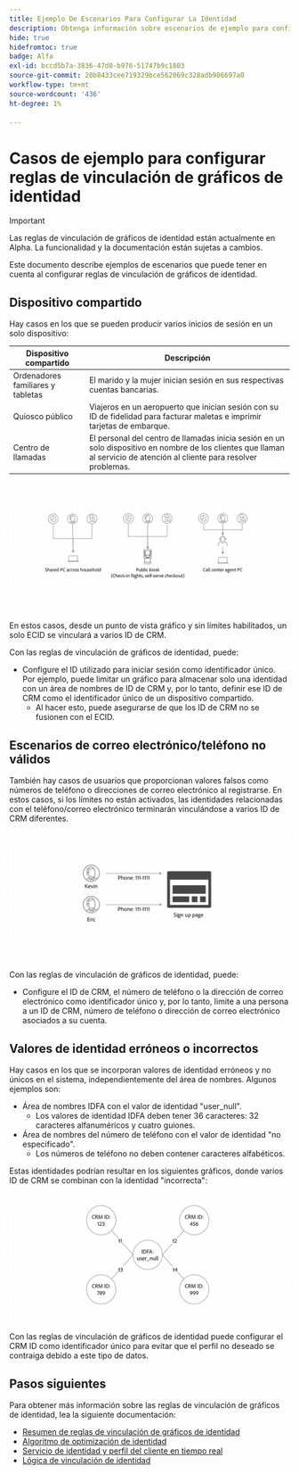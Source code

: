 ```yaml
---
title: Ejemplo De Escenarios Para Configurar La Identidad
description: Obtenga información sobre escenarios de ejemplo para configurar Ajustes de identidad.
hide: true
hidefromtoc: true
badge: Alfa
exl-id: bccd5b7a-3836-47d8-b976-51747b9c1803
source-git-commit: 20b8433cee719329bce562069c328adb906697a0
workflow-type: tm+mt
source-wordcount: '436'
ht-degree: 1%

---
```


# Casos de ejemplo para configurar reglas de vinculación de gráficos de identidad

>[!IMPORTANT]
>
>Las reglas de vinculación de gráficos de identidad están actualmente en Alpha. La funcionalidad y la documentación están sujetas a cambios.

Este documento describe ejemplos de escenarios que puede tener en cuenta al configurar reglas de vinculación de gráficos de identidad.

## Dispositivo compartido

Hay casos en los que se pueden producir varios inicios de sesión en un solo dispositivo:

| Dispositivo compartido | Descripción |
| --- | --- |
| Ordenadores familiares y tabletas | El marido y la mujer inician sesión en sus respectivas cuentas bancarias. |
| Quiosco público | Viajeros en un aeropuerto que inician sesión con su ID de fidelidad para facturar maletas e imprimir tarjetas de embarque. |
| Centro de llamadas | El personal del centro de llamadas inicia sesión en un solo dispositivo en nombre de los clientes que llaman al servicio de atención al cliente para resolver problemas. |

![shared-devices](../images/identity-settings/shared-devices.png)

En estos casos, desde un punto de vista gráfico y sin límites habilitados, un solo ECID se vinculará a varios ID de CRM.

Con las reglas de vinculación de gráficos de identidad, puede:

* Configure el ID utilizado para iniciar sesión como identificador único. Por ejemplo, puede limitar un gráfico para almacenar solo una identidad con un área de nombres de ID de CRM y, por lo tanto, definir ese ID de CRM como el identificador único de un dispositivo compartido.
   * Al hacer esto, puede asegurarse de que los ID de CRM no se fusionen con el ECID.

## Escenarios de correo electrónico/teléfono no válidos

También hay casos de usuarios que proporcionan valores falsos como números de teléfono o direcciones de correo electrónico al registrarse. En estos casos, si los límites no están activados, las identidades relacionadas con el teléfono/correo electrónico terminarán vinculándose a varios ID de CRM diferentes.

![invalid-email-phone](../images/identity-settings/invalid-email-phone.png)

Con las reglas de vinculación de gráficos de identidad, puede:

* Configure el ID de CRM, el número de teléfono o la dirección de correo electrónico como identificador único y, por lo tanto, limite a una persona a un ID de CRM, número de teléfono o dirección de correo electrónico asociados a su cuenta.

## Valores de identidad erróneos o incorrectos

Hay casos en los que se incorporan valores de identidad erróneos y no únicos en el sistema, independientemente del área de nombres. Algunos ejemplos son:

* Área de nombres IDFA con el valor de identidad &quot;user_null&quot;.
   * Los valores de identidad IDFA deben tener 36 caracteres: 32 caracteres alfanuméricos y cuatro guiones.
* Área de nombres del número de teléfono con el valor de identidad &quot;no especificado&quot;.
   * Los números de teléfono no deben contener caracteres alfabéticos.

Estas identidades podrían resultar en los siguientes gráficos, donde varios ID de CRM se combinan con la identidad &quot;incorrecta&quot;:

![datos erróneos](../images/identity-settings/bad-data.png)

Con las reglas de vinculación de gráficos de identidad puede configurar el CRM ID como identificador único para evitar que el perfil no deseado se contraiga debido a este tipo de datos.

## Pasos siguientes

Para obtener más información sobre las reglas de vinculación de gráficos de identidad, lea la siguiente documentación:

* [Resumen de reglas de vinculación de gráficos de identidad](./overview.md)
* [Algoritmo de optimización de identidad](./identity-optimization-algorithm.md)
* [Servicio de identidad y perfil del cliente en tiempo real](identity-and-profile.md)
* [Lógica de vinculación de identidad](./identity-linking-logic.md)

